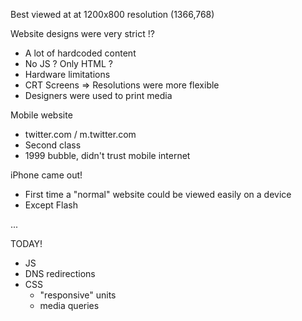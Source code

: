 Best viewed at at 1200x800 resolution (1366,768)

Website designs were very strict !?
- A lot of hardcoded content
- No JS ? Only HTML ?
- Hardware limitations
- CRT Screens => Resolutions were more flexible
- Designers were used to print media

Mobile website
- twitter.com / m.twitter.com
- Second class
- 1999 bubble, didn't trust mobile internet

iPhone came out!
- First time a "normal" website could be viewed easily on a device
- Except Flash

...

TODAY!
- JS
- DNS redirections
- CSS
  - "responsive" units
  - media queries